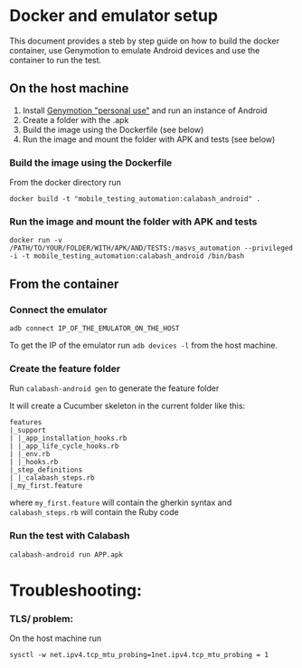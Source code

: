 

# Docker and emulator setup


This document provides a steb by step guide on how to build the docker container, use Genymotion to emulate Android devices and use the container to run the test.

## On the host machine

1. Install [Genymotion "personal use"](https://www.genymotion.com/fun-zone/) and run an instance of Android
2. Create a folder with the .apk 
3. Build the image using the Dockerfile (see below)
4. Run the image and mount the folder with APK and tests (see below)
	
	
### Build the image using the Dockerfile 

From the docker directory run

`docker build -t "mobile_testing_automation:calabash_android" .`

### Run the image and mount the folder with APK and tests


`docker run -v /PATH/TO/YOUR/FOLDER/WITH/APK/AND/TESTS:/masvs_automation --privileged  -i -t mobile_testing_automation:calabash_android /bin/bash`



## From the container

### Connect the emulator

`adb connect IP_OF_THE_EMULATOR_ON_THE_HOST`

To get the IP of the emulator run `adb devices -l` from the host machine.

### Create the feature folder

Run `calabash-android gen` to generate the feature folder

It will create a Cucumber skeleton in the current folder like this:


    features
    |_support
    | |_app_installation_hooks.rb
    | |_app_life_cycle_hooks.rb
    | |_env.rb
    | |_hooks.rb
    |_step_definitions
    | |_calabash_steps.rb
    |_my_first.feature
    
 where `my_first.feature` will contain the gherkin syntax and `calabash_steps.rb` will contain the Ruby code 

### Run the test with Calabash

`calabash-android run APP.apk`


# Troubleshooting:

### TLS/ problem:

On the host machine run

`sysctl -w net.ipv4.tcp_mtu_probing=1net.ipv4.tcp_mtu_probing = 1`


